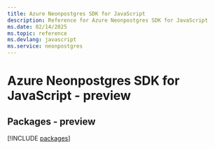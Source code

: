 ```yaml
---
title: Azure Neonpostgres SDK for JavaScript
description: Reference for Azure Neonpostgres SDK for JavaScript
ms.date: 02/14/2025
ms.topic: reference
ms.devlang: javascript
ms.service: neonpostgres
---
```

# Azure Neonpostgres SDK for JavaScript - preview
## Packages - preview
[!INCLUDE [packages](neonpostgres-index.md)]